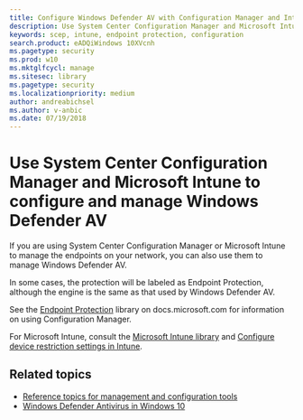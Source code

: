 ```yaml
---
title: Configure Windows Defender AV with Configuration Manager and Intune
description: Use System Center Configuration Manager and Microsoft Intune to configure Windows Defender AV and Endpoint Protection
keywords: scep, intune, endpoint protection, configuration
search.product: eADQiWindows 10XVcnh
ms.pagetype: security
ms.prod: w10
ms.mktglfcycl: manage
ms.sitesec: library
ms.pagetype: security
ms.localizationpriority: medium
author: andreabichsel
ms.author: v-anbic
ms.date: 07/19/2018
---
```


# Use System Center Configuration Manager and Microsoft Intune to configure and manage Windows Defender AV

If you are using System Center Configuration Manager or Microsoft Intune to manage the endpoints on your network, you can also use them to manage Windows Defender AV.

In some cases, the protection will be labeled as Endpoint Protection, although the engine is the same as that used by Windows Defender AV.

See the [Endpoint Protection](https://docs.microsoft.com/en-us/sccm/protect/deploy-use/endpoint-protection) library on docs.microsoft.com for information on using Configuration Manager.

For Microsoft Intune, consult the [Microsoft Intune library](https://docs.microsoft.com/en-us/intune/introduction-intune) and [Configure device restriction settings in Intune](https://docs.microsoft.com/en-us/intune/device-restrictions-configure).


## Related topics

- [Reference topics for management and configuration tools](configuration-management-reference-windows-defender-antivirus.md)
- [Windows Defender Antivirus in Windows 10](windows-defender-antivirus-in-windows-10.md)